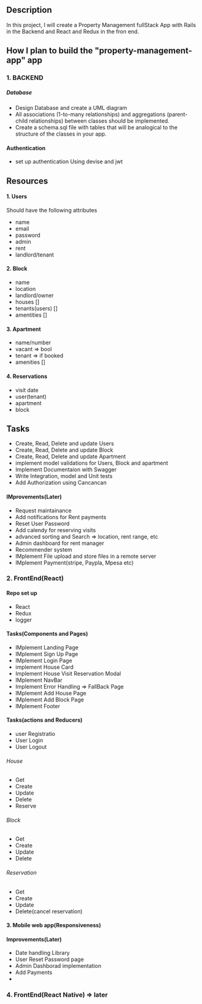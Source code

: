
## Description

In this project, I will create a Property Management fullStack App with Rails in the Backend and React and Redux in the fron end. 

## How I plan to build the "property-management-app" app
### 1. BACKEND
##### Database
- Design Database and create a UML diagram
- All associations (1-to-many relationships) and aggregations (parent-child relationships) between classes should be implemented.
- Create a schema.sql file with tables that will be analogical to the structure of the classes in your app.
  
#### Authentication
  - set up authentication Using devise and jwt

## Resources
#### 1. Users
Should have the following attributes
- name
- email
- password
- admin
- rent
- landlord/tenant

#### 2. Block
  - name
  - location
  - landlord/owner
  - houses [] 
  - tenants(users) []
  - amentities []


#### 3. Apartment
- name/number
- vacant => bool
- tenant => if booked
- amenities []

#### 4. Reservations
- visit date
- user(tenant)
- apartment
- block

## Tasks
- Create, Read, Delete and update Users
- Create, Read, Delete and update Block
- Create, Read, Delete and update Apartment
- implement model validations for Users, Block and apartment
- Implement Documentaion with Swagger
- Write Integration, model and Unit tests
- Add Authorization using Cancancan


#### IMprovements(Later)
 - Request maintainance
 - Add notifications for Rent payments
 - Reset User Password
 - Add calendy for reserving visits
 - advanced sorting and Search => location, rent range, etc
 - Admin dashboard for rent manager
 - Recommender system
 - IMplement File upload and store files in a remote server
 - IMplement Payment(stripe, Paypla, Mpesa etc)


### 2. FrontEnd(React)
#### Repo set up
  - React
  - Redux
  - logger

#### Tasks(Components and Pages)
- IMplement Landing Page
- IMplement Sign Up Page
- IMplement Login Page
- implement House Card
- Implement House Visit Reservation Modal
- IMplement NavBar
- Implement Error Handling => FallBack Page
- IMplement Add House Page
- IMplement Add Block Page
- IMplement Footer

#### Tasks(actions and Reducers)
- user Registratio
- User Login
- User Logout
  
###### House
- Get 
- Create 
- Update 
- Delete 
- Reserve

###### Block
- Get 
- Create 
- Update 
- Delete 

###### Reservation
- Get 
- Create 
- Update 
- Delete(cancel reservation)


#### 3. Mobile web app(Responsiveness)


#### Improvements(Later)
- Date handling Library
- User Reset Password page
- Admin Dashborad implementation
- Add Payments
- 



### 4. FrontEnd(React Native) => later